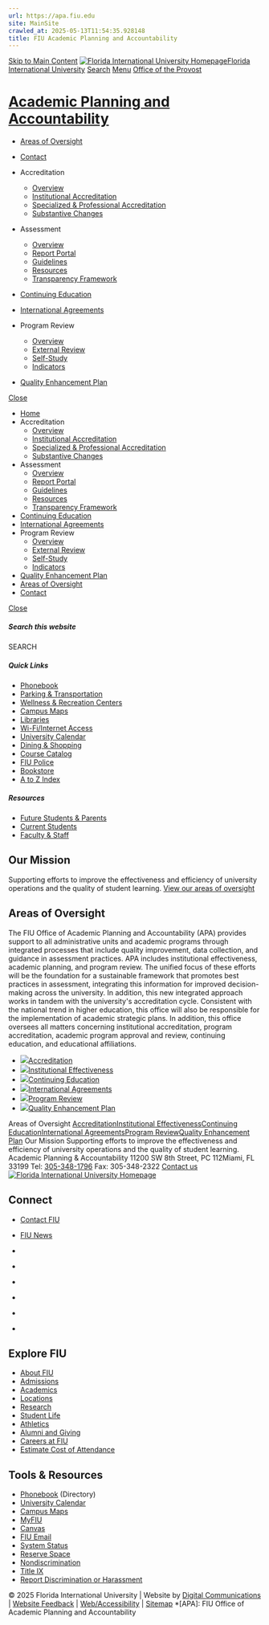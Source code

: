 ```yaml
---
url: https://apa.fiu.edu
site: MainSite
crawled_at: 2025-05-13T11:54:35.928148
title: FIU Academic Planning and Accountability
---
```


[Skip to Main Content](https://provost.fiu.edu/apa/#main-content)
[![Florida International University Homepage](https://digicdn.fiu.edu/core/_assets/images/logo-top.svg)Florida International University](https://www.fiu.edu/)
[Search](https://provost.fiu.edu/apa/)
[Menu](https://provost.fiu.edu/apa/)
[Office of the Provost](https://provost.fiu.edu/index.html)
# [Academic Planning and Accountability](https://provost.fiu.edu/apa/index.html)
  * [Areas of Oversight](https://provost.fiu.edu/apa/areas-of-oversight/index.html)
  * [Contact](https://provost.fiu.edu/apa/contact/index.html)


  * Accreditation
    * [Overview](https://provost.fiu.edu/apa/accreditation/index.html)
    * [Institutional Accreditation](https://provost.fiu.edu/apa/accreditation/institutional-accreditation/index.html)
    * [Specialized & Professional Accreditation](https://provost.fiu.edu/apa/accreditation/specialized-professional-accreditation/index.html)
    * [Substantive Changes](https://provost.fiu.edu/apa/accreditation/substantive-changes/index.html)
  * Assessment
    * [Overview](https://provost.fiu.edu/apa/assessment/index.html)
    * [Report Portal](https://provost.fiu.edu/apa/assessment/report-portal/index.html)
    * [Guidelines](https://provost.fiu.edu/apa/assessment/guidelines/index.html)
    * [Resources](https://provost.fiu.edu/apa/assessment/resources/index.html)
    * [Transparency Framework](https://provost.fiu.edu/apa/assessment/transparency-framework/index.html)
  * [Continuing Education](https://continue.fiu.edu/)
  * [International Agreements](https://provost.fiu.edu/apa/international-agreements/index.html)
  * Program Review
    * [Overview](https://provost.fiu.edu/apa/program-review/index.html)
    * [External Review](https://provost.fiu.edu/apa/program-review/external-review/index.html)
    * [Self-Study](https://provost.fiu.edu/apa/program-review/self-study/index.html)
    * [Indicators](https://provost.fiu.edu/apa/program-review/indicators/index.html)
  * [Quality Enhancement Plan](https://dasa.fiu.edu/all-departments/quality-enhancement-plan/)


[Close](https://provost.fiu.edu/apa/)
  * [Home](https://provost.fiu.edu/apa/index.html)
  * Accreditation
    * [Overview](https://provost.fiu.edu/apa/accreditation/index.html)
    * [Institutional Accreditation](https://provost.fiu.edu/apa/accreditation/institutional-accreditation/index.html)
    * [Specialized & Professional Accreditation](https://provost.fiu.edu/apa/accreditation/specialized-professional-accreditation/index.html)
    * [Substantive Changes](https://provost.fiu.edu/apa/accreditation/substantive-changes/index.html)
  * Assessment
    * [Overview](https://provost.fiu.edu/apa/assessment/index.html)
    * [Report Portal](https://provost.fiu.edu/apa/assessment/report-portal/index.html)
    * [Guidelines](https://provost.fiu.edu/apa/assessment/guidelines/index.html)
    * [Resources](https://provost.fiu.edu/apa/assessment/resources/index.html)
    * [Transparency Framework](https://provost.fiu.edu/apa/assessment/transparency-framework/index.html)
  * [Continuing Education](https://continue.fiu.edu/)
  * [International Agreements](https://provost.fiu.edu/apa/international-agreements/index.html)
  * Program Review
    * [Overview](https://provost.fiu.edu/apa/program-review/index.html)
    * [External Review](https://provost.fiu.edu/apa/program-review/external-review/index.html)
    * [Self-Study](https://provost.fiu.edu/apa/program-review/self-study/index.html)
    * [Indicators](https://provost.fiu.edu/apa/program-review/indicators/index.html)
  * [Quality Enhancement Plan](https://dasa.fiu.edu/all-departments/quality-enhancement-plan/)
  * [Areas of Oversight](https://provost.fiu.edu/apa/areas-of-oversight/index.html)
  * [Contact](https://provost.fiu.edu/apa/contact/index.html)


[ Close ](https://provost.fiu.edu/apa/)
##### Search this website
SEARCH
##### Quick Links
  * [ Phonebook](https://phonebook.fiu.edu)
  * [ Parking & Transportation](https://parking.fiu.edu/)
  * [ Wellness & Recreation Centers](https://dasa.fiu.edu/all-departments/wellness-recreation-centers/)
  * [ Campus Maps](http://campusmaps.fiu.edu/)
  * [ Libraries](https://library.fiu.edu/)
  * [ Wi-Fi/Internet Access](https://network.fiu.edu/)
  * [ University Calendar](https://calendar.fiu.edu/)
  * [ Dining & Shopping](https://shop.fiu.edu/)
  * [ Course Catalog](https://catalog.fiu.edu/)
  * [ FIU Police](https://police.fiu.edu/)
  * [ Bookstore](https://shop.fiu.edu/retail/barnes-noble/course-materials/)
  * [ A to Z Index](https://www.fiu.edu/atoz/index.html)


##### Resources
  * [ Future Students & Parents](https://www.fiu.edu/information-for/future-students-parents.html)
  * [ Current Students](https://www.fiu.edu/information-for/current-students.html)
  * [ Faculty & Staff](https://www.fiu.edu/information-for/faculty-staff.html)


## Our Mission
Supporting efforts to improve the effectiveness and efficiency of university operations and the quality of student learning.
[View our areas of oversight](https://provost.fiu.edu/apa/areas-of-oversight/index.html)
## Areas of Oversight
The FIU Office of Academic Planning and Accountability (APA) provides support to all administrative units and academic programs through integrated processes that include quality improvement, data collection, and guidance in assessment practices.
APA includes institutional effectiveness, academic planning, and program review. The unified focus of these efforts will be the foundation for a sustainable framework that promotes best practices in assessment, integrating this information for improved decision-making across the university. In addition, this new integrated approach works in tandem with the university's accreditation cycle. Consistent with the national trend in higher education, this office will also be responsible for the implementation of academic strategic plans.
In addition, this office oversees all matters concerning institutional accreditation, program accreditation, academic program approval and review, continuing education, and educational affiliations.
  * [![](https://provost.fiu.edu/apa/_assets/images/accreditation.jpg)Accreditation](https://provost.fiu.edu/apa/accreditation/index.html)
  * [![](https://provost.fiu.edu/apa/_assets/images/assessment.jpg)Institutional Effectiveness](https://provost.fiu.edu/apa/assessment/index.html)
  * [![](https://provost.fiu.edu/apa/_assets/images/cont-edu.jpg)Continuing Education](https://continue.fiu.edu)
  * [![](https://provost.fiu.edu/apa/_assets/images/intl-agreements.jpg)International Agreements](https://provost.fiu.edu/apa/international-agreements/index.html)
  * [![](https://provost.fiu.edu/apa/_assets/images/review.jpg)Program Review](https://provost.fiu.edu/apa/program-review/index.html)
  * [![](https://provost.fiu.edu/apa/_assets/images/qep-badges.webp)Quality Enhancement Plan](https://dasa.fiu.edu/all-departments/quality-enhancement-plan/)


Areas of Oversight
[Accreditation](https://provost.fiu.edu/apa/accreditation/index.html)[Institutional Effectiveness](https://provost.fiu.edu/apa/assessment/index.html)[Continuing Education](https://continue.fiu.edu/)[International Agreements](https://provost.fiu.edu/apa/international-agreements/index.html)[Program Review](https://provost.fiu.edu/apa/program-review/index.html)[Quality Enhancement Plan](https://dasa.fiu.edu/all-departments/quality-enhancement-plan/)
Our Mission
Supporting efforts to improve the effectiveness and efficiency of university operations and the quality of student learning.
Academic Planning & Accountability
11200 SW 8th Street, PC 112Miami, FL 33199 Tel: [305-348-1796](tel:+1-305-348-1796) Fax: 305-348-2322
[Contact us](https://provost.fiu.edu/apa/contact/index.html)
[ ![Florida International University Homepage](https://digicdn.fiu.edu/core/_assets/images/footer-logo.svg) ](https://www.fiu.edu/)
## Connect
  * [Contact FIU](https://www.fiu.edu/about/contact-us/index.html)
  * [FIU News](https://news.fiu.edu/)


  * [](https://www.instagram.com/fiuinstagram/)
  * [](https://www.linkedin.com/school/florida-international-university/)
  * [](https://www.facebook.com/floridainternational)
  * [](https://twitter.com/fiu)
  * [](https://www.youtube.com/user/FloridaInternational)
  * [](https://flickr.com/photos/fiu)


## Explore FIU
  * [About FIU](https://www.fiu.edu/about/index.html)
  * [Admissions](https://www.fiu.edu/admissions/index.html)
  * [Academics](https://www.fiu.edu/academics/index.html)
  * [Locations](https://www.fiu.edu/locations/index.html)
  * [Research](https://www.fiu.edu/research/index.html)
  * [Student Life](https://www.fiu.edu/student-life/index.html)
  * [Athletics](https://www.fiu.edu/athletics/index.html)
  * [Alumni and Giving](https://www.fiu.edu/alumni-and-giving/index.html)
  * [Careers at FIU](https://hr.fiu.edu/careers/)
  * [Estimate Cost of Attendance](https://onestop.fiu.edu/finances/estimate-your-costs/)


## Tools & Resources
  * [Phonebook](https://phonebook.fiu.edu) (Directory)
  * [University Calendar](https://calendar.fiu.edu/)
  * [Campus Maps](https://campusmaps.fiu.edu/)
  * [MyFIU](https://my.fiu.edu/)
  * [Canvas](https://canvas.fiu.edu)
  * [FIU Email](http://mail.fiu.edu/)
  * [System Status](https://fiu.service-now.com/sp?id=services_status)
  * [Reserve Space](https://centralreservations.fiu.edu/)
  * [Nondiscrimination](https://ace.fiu.edu/civil-rights/harassment-and-discrimination/)
  * [Title IX](https://ace.fiu.edu/title-ix/)
  * [Report Discrimination or Harassment](https://report.fiu.edu/)


© 2025 Florida International University  | Website by [Digital Communications](https://stratcomm.fiu.edu/digital-print/websites/) | [Website Feedback](https://webforms.fiu.edu/view.php?id=370774) | [Web/Accessibility](https://accessibility.fiu.edu/) | [Sitemap](https://provost.fiu.edu/apa/sitemap.html)
  *[APA]: FIU Office of Academic Planning and Accountability
